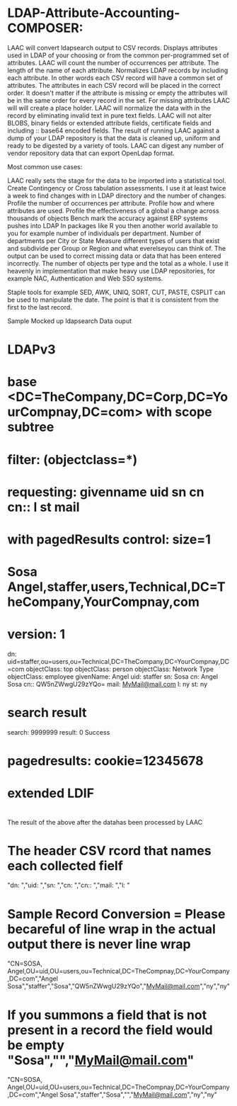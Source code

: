 # LDAP-Attribute-Accounting-COMPOSER:

LAAC will convert ldapsearch output to CSV records.
Displays attributes used in LDAP of your choosing or from the common per-programmed set of attributes.
LAAC will count the number of occurrences per attribute.
The length of the name of each attribute.
Normalizes LDAP records by including each attribute. In other words each CSV record will have a common set of attributes.
The attributes in each CSV record will be placed in the correct order. It doesn't matter if the attribute is missing or empty the attributes will be in the same order for every record in the set. 
For missing attributes LAAC will will create a place holder.
LAAC will normalize the data with in the record by eliminating invalid text in pure text fields. LAAC will not alter BLOBS, binary fields or extended attribute fields, certificate fields and including :: base64 encoded fields. 
The result of running LAAC against a dump of your LDAP repository is that the data is cleaned up, uniform and ready to be digested by a variety of tools. LAAC can digest any number of vendor repository data that can export OpenLdap format. 

Most common use cases:

LAAC really sets the stage for the data to be imported into a statistical tool. 
Create Contingency or Cross tabulation assessments.
I use it at least twice a week to find changes with in LDAP directory and the number of changes.
Profile the number of occurrences per attribute.
Profile how and where attributes are used.
Profile the effectiveness of a global a change across thousands of objects 
Bench mark the accuracy against ERP systems pushes into LDAP
In packages like R you then another world available to you for example number of individuals per department.
Number of departments per City or State
Measure different types of users that exist and subdivide per Group or Region and what everelseyou can think of.
The output can be used to correct missing data or data that has been entered incorrectly.
The number of objects per type and the total as a whole. 
I use it heavenly in implementation that make heavy use LDAP repositories, for example NAC, Authentication and Web SSO systems.

Staple tools for example SED, AWK, UNIQ, SORT, CUT, PASTE, CSPLIT can be used to manipulate the date. The point is that it is consistent from the first to the last record.

Sample Mocked up ldapsearch Data ouput

# LDAPv3
# base <DC=TheCompany,DC=Corp,DC=YourCompnay,DC=com> with scope subtree
# filter: (objectclass=*)
# requesting: givenname uid sn cn cn:: l st mail
# with pagedResults control: size=1
# Sosa Angel,staffer,users,Technical,DC=TheCompany,YourCompnay,com

# version: 1

 dn: uid=staffer,ou=users,ou=Technical,DC=TheCompany,DC=YourCompnay,DC=com
 objectClass: top
 objectClass: person
 objectClass: Network Type
 objectClass: employee
 givenName: Angel
 uid: staffer
 sn: Sosa
 cn: Angel Sosa
 cn:: QW5nZWwgU29zYQo=
 mail: MyMail@mail.com
 l: ny
 st: ny
 
# search result
search: 9999999
result: 0 Success
# pagedresults: cookie=12345678
# extended LDIF
#

The result of the above after the datahas been processed by LAAC
# The header CSV rcord that names each collected fielf

"dn: ","uid: ","sn: ","cn: ","cn:: ","mail: ","l: "

# Sample Record Conversion = Please becareful of line wrap in the actual output there is never line wrap
"CN=SOSA, Angel,OU=uid,OU=users,ou=Technical,DC=TheCompnay,DC=YourCompany,DC=com","Angel Sosa","staffer","Sosa","QW5nZWwgU29zYQo","MyMail@mail.com","ny","ny"

# If you summons a field that is not present in a record the field would be empty "Sosa","","MyMail@mail.com"
"CN=SOSA, Angel,OU=uid,OU=users,ou=Technical,DC=TheCompnay,DC=YourCompany,DC=com","Angel Sosa","staffer","Sosa","","MyMail@mail.com","ny","ny"
